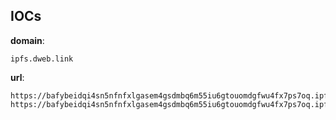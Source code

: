 
## IOCs

__domain__:

```text
ipfs.dweb.link
```
__url__:

```text
https://bafybeidqi4sn5nfnfxlgasem4gsdmbq6m55iu6gtouomdgfwu4fx7ps7oq.ipfs.dweb.link/login.htm
https://bafybeidqi4sn5nfnfxlgasem4gsdmbq6m55iu6gtouomdgfwu4fx7ps7oq.ipfs.dweb.link/login.htm#b@inky.com
```
